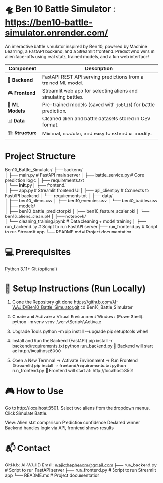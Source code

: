 # 🛸 Ben 10 Battle Simulator : https://ben10-battle-simulator.onrender.com/ 
An interactive battle simulator inspired by Ben 10, powered by Machine Learning, a FastAPI backend, and a Streamlit frontend.
Predict who wins in alien face-offs using real stats, trained models, and a fun web interface!

| Component        | Description                                                     |
| ---------------- | --------------------------------------------------------------- |
| 🔧 **Backend**   | FastAPI REST API serving predictions from a trained ML model.   |
| 🎮 **Frontend**  | Streamlit web app for selecting aliens and simulating battles.  |
| 🧠 **ML Models** | Pre-trained models (saved with `joblib`) for battle prediction. |
| 📊 **Data**      | Cleaned alien and battle datasets stored in CSV format.         |
| 🏗 **Structure** | Minimal, modular, and easy to extend or modify.                 |

# Project Structure
Ben10_Battle_Simulator/
├── backend/                 
│   ├── main.py                # FastAPI main server
│   ├── battle_service.py      # Core prediction logic
│   ├── requirements.txt       
│   └── __init__.py
│
├── frontend/                
│   ├── app.py                 # Streamlit frontend UI
│   ├── api_client.py          # Connects to FastAPI backend
│   └── requirements.txt
│
├── data/                     
│   ├── ben10_aliens.csv
│   ├── ben10_enemies.csv
│   └── ben10_battles.csv
│
├── models/                   
│   ├── ben10_battle_predictor.pkl
│   ├── ben10_feature_scaler.pkl
│   └── ben10_aliens_clean.pkl
│
├── notebook/                 
│   └── cleaning_training.ipynb  # Data cleaning + model training
│
├── run_backend.py            # Script to run FastAPI server
├── run_frontend.py           # Script to run Streamlit app
└── README.md                 # Project documentation


# 💻 Prerequisites
Python 3.11+
Git (optional)

# 🔧 Setup Instructions (Run Locally)

1. Clone the Repository
git clone https://github.com/AI-WAJID/Ben10_Battle_Simulator.git
cd Ben10_Battle_Simulator

2. Create and Activate a Virtual Environment
   Windows (PowerShell):
   python -m venv venv
   .\venv\Scripts\Activate
   
3. Upgrade Tools
   python -m pip install --upgrade pip setuptools wheel

4. Install and Run the Backend (FastAPI)
   pip install -r backend/requirements.txt
   python run_backend.py
   📍 Backend will start at: http://localhost:8000
5. Open a New Terminal → Activate Environment → Run Frontend (Streamlit)
   pip install -r frontend/requirements.txt
   python run_frontend.py
   📍 Frontend will start at: http://localhost:8501


# 🎮 How to Use
Go to http://localhost:8501.
Select two aliens from the dropdown menus.
Click Simulate Battle.

View:
Alien stat comparison
Prediction confidence
Declared winner
Backend handles logic via API, frontend shows results.

# 📬 Contact
GitHub: AI-WAJID
Email: wajidthephenom@gmail.com
├── run_backend.py            # Script to run FastAPI server
├── run_frontend.py           # Script to run Streamlit app
└── README.md                 # Project documentation
